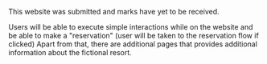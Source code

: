 This website was submitted and marks have yet to be received. 

Users will be able to execute simple interactions while on the website and be able to make a "reservation" (user will be taken to the reservation flow if clicked)
Apart from that, there are additional pages that provides additional information about the fictional resort. 
